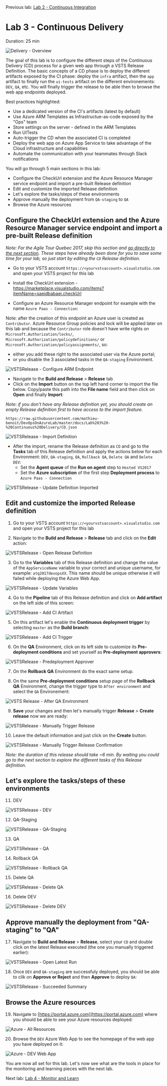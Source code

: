 Previous lab: [Lab 2 - Continuous Integration](../Lab%202%20-%20Continuous%20Integration/README.md)

# Lab 3 - Continuous Delivery

Duration: 25 min

![Delivery - Overview](./imgs/Delivery-Overview.PNG)

The goal of this lab is to configure the different steps of the Continuous Delivery (CD) process for a given web app through a VSTS Release Definition. The basic concepts of a CD phase is to deploy the different artifacts exposed by the CI phase: deploy the `infra` artifact, then the `app` artifact to finally run the `ui-tests` artifact on the different environements: `DEV`, `QA`, etc. You will finally trigger the release to be able then to browse the web app endpoints deployed. 

Best practices highlighted:

- Use a dedicated version of the CI's artifacts (latest by default)
- Use Azure ARM Templates as Infrastructue-as-code exposed by the "Ops" team
- Store settings on the server - defined in the ARM Templates
- Run UITests
- Auto-trigger the CD when the associated CI is completed
- Deploy the web app on Azure App Service to take advantage of the Cloud infrastructure and capabilities
- Automate the communication with your teammates through Slack notifications

You will go through 5 main sections in this lab:

- Configure the CheckUrl extension and the Azure Resource Manager service endpoint and import a pre-built Release definition
- Edit and customize the imported Release definition
- Let's explore the tasks/steps of these environments
- Approve manually the deployment from `QA-staging` to `QA`
- Browse the Azure resources

## Configure the CheckUrl extension and the Azure Resource Manager service endpoint and import a pre-built Release definition

*Note: For the Agile Tour Quebec 2017, skip this section and [go directly to the next section](#edit-and-customize-the-imported-release-definition). These steps have already been done for you to save some time for your lab, so just start by editing the `CD` Release definition.*

- Go to your VSTS account `https://<yourvstsaccount>.visualstudio.com` and open your VSTS project for this lab

- Install the CheckUrl extension - https://marketplace.visualstudio.com/items?itemName=saeidbabaei.checkUrl
- Configure an Azure Resource Manager endpoint for example with the name `Azure Paas - Connection`:

Note: after the creation of this endpoint an Azure user is created as `Contributor`. Azure Resource Group policies and lock will be applied later on this lab and because the `Contributor` role doesn't have write rights on `Microsoft.Authorization/locks/`, `Microsoft.Authorization/policydefinitions/` or `Microsoft.Authorization/policyassignments/`, so:
- either you add these right to the associated user via the Azure portal;
- or you disable the 3 associated tasks in the `QA-staging` Environment.

![VSTSRelease - Configure ARM Endpoint](./imgs/VSTSRelease-ConfigureARMEndpoint.PNG)

- Navigate to the **Build and Release** > **Release** tab
- Click on the **Import** button on the top left hand corner to import the file below. Copy/paste this path into the **File name** field and then click on **Open** and finally **Import**:

*Note: if you don't have any Release definition yet, you should create an empty Release definition first to have access to the import feature.*

`
https://raw.githubusercontent.com/mathieu-benoit/DevOpsOnAzureLab/master/docs/Lab%203%20-%20Continuous%20Delivery/CD.json
`

![VSTSRelease - Import Definition](./imgs/VSTSRelease-ImportDefinition.PNG)

- After the import, rename the Release definition as `CD` and go to the **Tasks** tab of this Release definition and apply the actions below for each Environment: `DEV`, `QA-staging`, `QA`, `Rollback QA`, `Delete QA` and `Delete DEV`:
  - Set the **Agent queue** of the **Run on agent** step to `Hosted VS2017`
  - Set the **Azure subscription** of the first step **Deployment process** to `Azure Paas - Connection`

![VSTSRelease - Update Definition Imported](./imgs/VSTSRelease-UpdateDefinitionImported.PNG)

## Edit and customize the imported Release definition

1. Go to your VSTS account `https://<yourvstsaccount>.visualstudio.com` and open your VSTS project for this lab

2. Navigate to the **Build and Release** > **Release** tab and click on the **Edit** action:

![VSTSRelease - Open Release Definition](./imgs/VSTSRelease-OpenReleaseDefinition.PNG)

3. Go to the **Variables** tab of this Release definition and change the value of the `AppServiceName` variable to your correct and unique username, for example: `atq2017devopsXX`. This name should be unique otherwise it will failed while deploying the Azure Web App.

![VSTSRelease - Update Variables](./imgs/VSTSRelease-UpdateVariables.PNG)

4. Go to the **Pipeline** tab of this Release definition and click on **Add artifact** on the left side of this screen:

![VSTSRelease - Add CI Artifact](./imgs/VSTSRelease-AddCIArtifact.PNG)

5. On this artifact let's enable the **Continuous deployment trigger** by selecting `master` as the **Build branch**:

![VSTSRelease - Add CI Trigger](./imgs/VSTSRelease-AddCITrigger.PNG)

6. On the **QA** Environment, click on its left side to customize its **Pre-deployment conditions** and set yourself as **Pre-deployment approvers**:

![VSTSRelease - Predeployment Approver](./imgs/VSTSRelease-PredeploymentApprover.PNG)

7. On the **Rollback QA** Environment do the exact same setup.

8. On the same **Pre-deployment conditions** setup page of the **Rollback QA** Environment, change the trigger type to `After environment` and select the `QA` Environement:

![VSTS Release - After QA Environment](./imgs/VSTSRelease-AfterQAEnvironment.PNG)

9. **Save** your changes and then let's manually trigger **Release** > **Create release** now we are ready:

![VSTSRelease - Manually Trigger Release](./imgs/VSTSRelease-ManuallyTriggerRelease.PNG)

10. Leave the default information and just click on the **Create** button:

![VSTSRelease - Manually Trigger Release Confirmation](./imgs/VSTSRelease-ManuallyTriggerReleaseConfirmation.PNG)

*Note: the duration of this release should take ~6 min. By waiting you could go to the next section to explore the different tasks of this Release definition.*

## Let's explore the tasks/steps of these environments

11. DEV

![VSTSRelease - DEV](./imgs/VSTSRelease-DEV.PNG)

12. QA-Staging

![VSTSRelease - QA-Staging](./imgs/VSTSRelease-QAStaging.PNG)

13. QA

![VSTSRelease - QA](./imgs/VSTSRelease-QA.PNG)

14. Rollback QA

![VSTSRelease - Rollback QA](./imgs/VSTSRelease-RollbackQA.PNG)

15. Delete QA

![VSTSRelease - Delete QA](./imgs/VSTSRelease-DeleteQA.PNG)

16. Delete DEV

![VSTSRelease - Delete DEV](./imgs/VSTSRelease-DeleteDEV.PNG)

## Approve manually the deployment from "QA-staging" to "QA"

17. Navigate to **Build and Release** > **Release**, select your `CD` and double click on the latest Release executed (the one you manually triggered earlier):

![VSTSRelease - Open Latest Run](./imgs/VSTSRelease-OpenLatestRun.PNG)

18. Once `DEV` and `QA-staging` are successfuly deployed, you should be able to clik on **Approve or Reject** and then **Approve** to deploy `QA`:

![VSTSRelease - Succeeded Summary](./imgs/VSTSRelease-SucceededSummary.PNG)

## Browse the Azure resources

19. Navigate to [https://portal.azure.com](https://portal.azure.com) where you should be able to see your Azure resources deployed:

![Azure - All Resources](./imgs/Azure-AllResources.PNG)

20. Browse the `DEV` Azure Web App to see the homepage of the web app you have deployed on it:

![Azure - DEV Web App](./imgs/Azure-DEVWebApp.PNG)

You are now all set for this lab. Let's now see what are the tools in place for the monitoring and learning pieces with the next lab.

Next lab: [Lab 4 - Monitor and Learn](../Lab%204%20-%20Monitor%20and%20Learn/README.md)